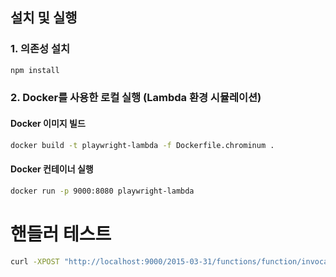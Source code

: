 
## 설치 및 실행

### 1. 의존성 설치
```bash
npm install
```

### 2. Docker를 사용한 로컬 실행 (Lambda 환경 시뮬레이션)

#### Docker 이미지 빌드
```bash
docker build -t playwright-lambda -f Dockerfile.chrominum .
```

#### Docker 컨테이너 실행
```bash
docker run -p 9000:8080 playwright-lambda
```

# 핸들러 테스트
```bash
curl -XPOST "http://localhost:9000/2015-03-31/functions/function/invocations" -d '{}'
```